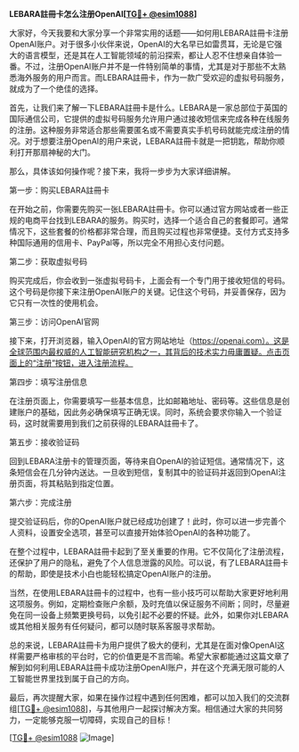 **LEBARA註冊卡怎么注册OpenAI[[TG💪+ @esim1088](https://t.me/s/esim1088)]**

大家好，今天我要和大家分享一个非常实用的话题——如何用LEBARA註冊卡注册OpenAI账户。对于很多小伙伴来说，OpenAI的大名早已如雷贯耳，无论是它强大的语言模型，还是其在人工智能领域的前沿探索，都让人忍不住想亲自体验一番。不过，注册OpenAI账户并不是一件特别简单的事情，尤其是对于那些不太熟悉海外服务的用户而言。而LEBARA註冊卡，作为一款广受欢迎的虚拟号码服务，就成为了一个绝佳的选择。

首先，让我们来了解一下LEBARA註冊卡是什么。LEBARA是一家总部位于英国的国际通信公司，它提供的虚拟号码服务允许用户通过接收短信来完成各种在线服务的注册。这种服务非常适合那些需要匿名或不需要真实手机号码就能完成注册的情况。对于想要注册OpenAI的用户来说，LEBARA註冊卡就是一把钥匙，帮助你顺利打开那扇神秘的大门。

那么，具体该如何操作呢？接下来，我将一步步为大家详细讲解。

第一步：购买LEBARA註冊卡

在开始之前，你需要先购买一张LEBARA註冊卡。你可以通过官方网站或者一些正规的电商平台找到LEBARA的服务。购买时，选择一个适合自己的套餐即可。通常情况下，这些套餐的价格都非常合理，而且购买过程也非常便捷。支付方式支持多种国际通用的信用卡、PayPal等，所以完全不用担心支付问题。

第二步：获取虚拟号码

购买完成后，你会收到一张虚拟号码卡，上面会有一个专门用于接收短信的号码。这个号码是你接下来注册OpenAI账户的关键。记住这个号码，并妥善保存，因为它只有一次性的使用机会。

第三步：访问OpenAI官网

接下来，打开浏览器，输入OpenAI的官方网站地址（https://openai.com）。这是全球范围内最权威的人工智能研究机构之一，其背后的技术实力毋庸置疑。点击页面上的“注册”按钮，进入注册流程。

第四步：填写注册信息

在注册页面上，你需要填写一些基本信息，比如邮箱地址、密码等。这些信息是创建账户的基础，因此务必确保填写正确无误。同时，系统会要求你输入一个验证码，这时就需要用到我们之前获得的LEBARA註冊卡了。

第五步：接收验证码

回到LEBARA注册卡的管理页面，等待来自OpenAI的验证短信。通常情况下，这条短信会在几分钟内送达。一旦收到短信，复制其中的验证码并返回到OpenAI注册页面，将其粘贴到指定位置。

第六步：完成注册

提交验证码后，你的OpenAI账户就已经成功创建了！此时，你可以进一步完善个人资料，设置安全选项，甚至可以直接开始体验OpenAI的各种功能了。

在整个过程中，LEBARA註冊卡起到了至关重要的作用。它不仅简化了注册流程，还保护了用户的隐私，避免了个人信息泄露的风险。可以说，有了LEBARA註冊卡的帮助，即使是技术小白也能轻松搞定OpenAI账户的注册。

当然，在使用LEBARA註冊卡的过程中，也有一些小技巧可以帮助大家更好地利用这项服务。例如，定期检查账户余额，及时充值以保证服务不间断；同时，尽量避免在同一设备上频繁更换号码，以免引起不必要的怀疑。此外，如果你对LEBARA或其他相关服务有任何疑问，都可以随时联系客服寻求帮助。

总的来说，LEBARA註冊卡为用户提供了极大的便利，尤其是在面对像OpenAI这样需要严格审核的平台时，它的价值更是不言而喻。希望大家都能通过这篇文章了解到如何利用LEBARA註冊卡成功注册OpenAI账户，并在这个充满无限可能的人工智能世界里找到属于自己的方向。

最后，再次提醒大家，如果在操作过程中遇到任何困难，都可以加入我们的交流群组[[TG💪+ @esim1088](https://t.me/s/esim1088)]，与其他用户一起探讨解决方案。相信通过大家的共同努力，一定能够克服一切障碍，实现自己的目标！

[[TG💪+ @esim1088](https://t.me/s/esim1088) ![Image](https://i.postimg.cc/4NQfJmqS/Snipaste-2025-05-13-00-14-12.png)]